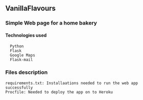 ## VanillaFlavours

### Simple Web page for a home bakery

#### Technologies used
      
      Python
      Flask
      Google Maps
      Flask-mail
      
### Files description
    
    requirements.txt: Installaations needed to run the web app successfully
    Procfile: Needed to deploy the app on to Heroku
